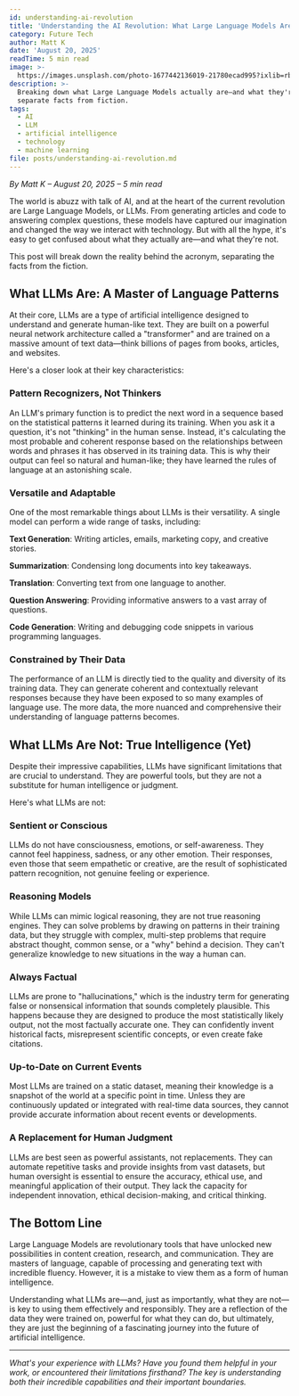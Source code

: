 ```yaml
---
id: understanding-ai-revolution
title: 'Understanding the AI Revolution: What Large Language Models Are and Are Not'
category: Future Tech
author: Matt K
date: 'August 20, 2025'
readTime: 5 min read
image: >-
  https://images.unsplash.com/photo-1677442136019-21780ecad995?ixlib=rb-4.0.3&auto=format&fit=crop&w=600&h=400&q=80
description: >-
  Breaking down what Large Language Models actually are—and what they're not—to
  separate facts from fiction.
tags:
  - AI
  - LLM
  - artificial intelligence
  - technology
  - machine learning
file: posts/understanding-ai-revolution.md
---
```


*By Matt K – August 20, 2025 – 5 min read*

The world is abuzz with talk of AI, and at the heart of the current revolution are Large Language Models, or LLMs. From generating articles and code to answering complex questions, these models have captured our imagination and changed the way we interact with technology. But with all the hype, it's easy to get confused about what they actually are—and what they're not.

This post will break down the reality behind the acronym, separating the facts from the fiction.

## What LLMs Are: A Master of Language Patterns

At their core, LLMs are a type of artificial intelligence designed to understand and generate human-like text. They are built on a powerful neural network architecture called a "transformer" and are trained on a massive amount of text data—think billions of pages from books, articles, and websites.

Here's a closer look at their key characteristics:

### Pattern Recognizers, Not Thinkers

An LLM's primary function is to predict the next word in a sequence based on the statistical patterns it learned during its training. When you ask it a question, it's not "thinking" in the human sense. Instead, it's calculating the most probable and coherent response based on the relationships between words and phrases it has observed in its training data. This is why their output can feel so natural and human-like; they have learned the rules of language at an astonishing scale.

### Versatile and Adaptable

One of the most remarkable things about LLMs is their versatility. A single model can perform a wide range of tasks, including:

**Text Generation**: Writing articles, emails, marketing copy, and creative stories.

**Summarization**: Condensing long documents into key takeaways.

**Translation**: Converting text from one language to another.

**Question Answering**: Providing informative answers to a vast array of questions.

**Code Generation**: Writing and debugging code snippets in various programming languages.

### Constrained by Their Data

The performance of an LLM is directly tied to the quality and diversity of its training data. They can generate coherent and contextually relevant responses because they have been exposed to so many examples of language use. The more data, the more nuanced and comprehensive their understanding of language patterns becomes.

## What LLMs Are Not: True Intelligence (Yet)

Despite their impressive capabilities, LLMs have significant limitations that are crucial to understand. They are powerful tools, but they are not a substitute for human intelligence or judgment.

Here's what LLMs are not:

### Sentient or Conscious

LLMs do not have consciousness, emotions, or self-awareness. They cannot feel happiness, sadness, or any other emotion. Their responses, even those that seem empathetic or creative, are the result of sophisticated pattern recognition, not genuine feeling or experience.

### Reasoning Models

While LLMs can mimic logical reasoning, they are not true reasoning engines. They can solve problems by drawing on patterns in their training data, but they struggle with complex, multi-step problems that require abstract thought, common sense, or a "why" behind a decision. They can't generalize knowledge to new situations in the way a human can.

### Always Factual

LLMs are prone to "hallucinations," which is the industry term for generating false or nonsensical information that sounds completely plausible. This happens because they are designed to produce the most statistically likely output, not the most factually accurate one. They can confidently invent historical facts, misrepresent scientific concepts, or even create fake citations.

### Up-to-Date on Current Events

Most LLMs are trained on a static dataset, meaning their knowledge is a snapshot of the world at a specific point in time. Unless they are continuously updated or integrated with real-time data sources, they cannot provide accurate information about recent events or developments.

### A Replacement for Human Judgment

LLMs are best seen as powerful assistants, not replacements. They can automate repetitive tasks and provide insights from vast datasets, but human oversight is essential to ensure the accuracy, ethical use, and meaningful application of their output. They lack the capacity for independent innovation, ethical decision-making, and critical thinking.

## The Bottom Line

Large Language Models are revolutionary tools that have unlocked new possibilities in content creation, research, and communication. They are masters of language, capable of processing and generating text with incredible fluency. However, it is a mistake to view them as a form of human intelligence.

Understanding what LLMs are—and, just as importantly, what they are not—is key to using them effectively and responsibly. They are a reflection of the data they were trained on, powerful for what they can do, but ultimately, they are just the beginning of a fascinating journey into the future of artificial intelligence.

---

*What's your experience with LLMs? Have you found them helpful in your work, or encountered their limitations firsthand? The key is understanding both their incredible capabilities and their important boundaries.*
